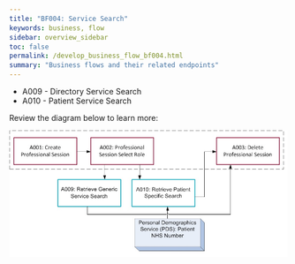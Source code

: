 ```yaml
---
title: "BF004: Service Search"
keywords: business, flow
sidebar: overview_sidebar
toc: false
permalink: /develop_business_flow_bf004.html
summary: "Business flows and their related endpoints"
---
```


* A009 - Directory Service Search
* A010 - Patient Service Search

Review the diagram below to learn more:

![BF004: Service Search](images/develop/BF004-ServiceSearch.jpg)
